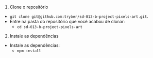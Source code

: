 1. Clone o repositório
  * `git clone git@github.com:tryber/sd-013-b-project-pixels-art.git`.
  * Entre na pasta do repositório que você acabou de clonar:
    * `cd sd-013-b-project-pixels-art`

2. Instale as dependências
  * Instale as dependências:
    * `npm install`
